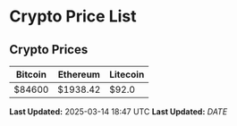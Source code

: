 # Crypto Price List

## Crypto Prices
| Bitcoin | Ethereum | Litecoin |
| ------- | -------- | -------- |
| $84600 | $1938.42 | $92.0 |
**Last Updated:** 2025-03-14 18:47 UTC
**Last Updated:** $DATE$
